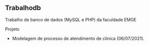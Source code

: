 ## Trabalhodb
Trabalho de banco de dados (MySQL e PHP) da faculdade EMGE

Projeto

- Modelagem de processo de atendimento de clinica (06/07/2021).

